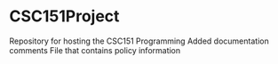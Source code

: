 # CSC151Project
Repository for hosting the CSC151 Programming
Added documentation comments
File that contains policy information
